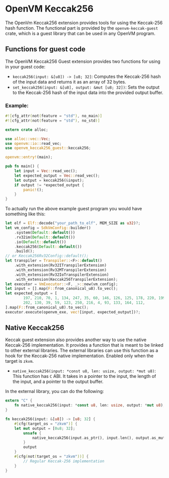 # OpenVM Keccak256

The OpenVm Keccak256 extension provides tools for using the Keccak-256 hash function. 
The functional part is provided by the `openvm-keccak-guest` crate, which is a guest library that can be used in any OpenVM program. 

## Functions for guest code

The OpenVM Keccak256 Guest extension provides two functions for using in your guest code:

- `keccak256(input: &[u8]) -> [u8; 32]`: Computes the Keccak-256 hash of the input data and returns it as an array of 32 bytes.
- `set_keccak256(input: &[u8], output: &mut [u8; 32])`: Sets the output to the Keccak-256 hash of the input data into the provided output buffer.


### Example:
```rust
#![cfg_attr(not(feature = "std"), no_main)]
#![cfg_attr(not(feature = "std"), no_std)]

extern crate alloc;

use alloc::vec::Vec;
use openvm::io::read_vec;
use openvm_keccak256_guest::keccak256;

openvm::entry!(main);

pub fn main() {
    let input = Vec::read_vec();
    let expected_output = Vec::read_vec();
    let output = keccak256(&input);
    if output != *expected_output {
        panic!();
    }
}
```

To actually run the above example guest program you would have something like this:

```rust
let elf = Elf::decode("your_path_to_elf", MEM_SIZE as u32)?;
let vm_config = SdkVmConfig::builder()
    .system(Default::default())
    .rv32im(Default::default())
    .io(Default::default())
    .keccak256(Default::default())
    .build();
// or Keccak256Rv32Config::default();
let transpiler = Transpiler::<F>::default()
    .with_extension(Rv32ITranspilerExtension)
    .with_extension(Rv32MTranspilerExtension)
    .with_extension(Rv32IoTranspilerExtension)
    .with_extension(Keccak256TranspilerExtension);
let executor = VmExecutor::<F, _>::new(vm_config);
let input = [].map(F::from_canonical_u8).to_vec();
let expected_output = [
        197, 210, 70, 1, 134, 247, 35, 60, 146, 126, 125, 178, 220, 199, 3, 192, 229, 0, 182, 83,
        202, 130, 39, 59, 123, 250, 216, 4, 93, 133, 164, 112,
].map(F::from_canonical_u8).to_vec();
executor.execute(openvm_exe, vec![input, expected_output])?;
```

## Native Keccak256

Keccak guest extension also provides another way to use the native Keccak-256 implementation. It provides a function that is meant to be linked to other external libraries. The external libraries can use this function as a hook for the Keccak-256 native implementation. Enabled only when the target is `zkvm`.

- `native_keccak256(input: *const u8, len: usize, output: *mut u8)`: This function has `C` ABI. It takes in a pointer to the input, the length of the input, and a pointer to the output buffer.

In the external library, you can do the following:

```rust
extern "C" {
    fn native_keccak256(input: *const u8, len: usize, output: *mut u8);
}

fn keccak256(input: &[u8]) -> [u8; 32] {
    #[cfg(target_os = "zkvm")] {
    let mut output = [0u8; 32];
        unsafe {
            native_keccak256(input.as_ptr(), input.len(), output.as_mut_ptr() as *mut u8);
        }
        output
    }
    #[cfg(not(target_os = "zkvm"))] {
        // Regular Keccak-256 implementation
    }
}
```

